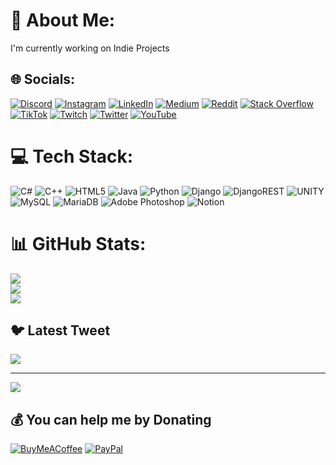 # 💫 About Me:
I'm currently working on Indie Projects<br>


## 🌐 Socials:
[![Discord](https://img.shields.io/badge/Discord-%237289DA.svg?logo=discord&logoColor=white)](https://discord.gg/not_found) [![Instagram](https://img.shields.io/badge/Instagram-%23E4405F.svg?logo=Instagram&logoColor=white)](https://instagram.com/not_found) [![LinkedIn](https://img.shields.io/badge/LinkedIn-%230077B5.svg?logo=linkedin&logoColor=white)](https://linkedin.com/in/not_found) [![Medium](https://img.shields.io/badge/Medium-12100E?logo=medium&logoColor=white)](https://medium.com/@not_found) [![Reddit](https://img.shields.io/badge/Reddit-%23FF4500.svg?logo=Reddit&logoColor=white)](https://reddit.com/user/not_found) [![Stack Overflow](https://img.shields.io/badge/-Stackoverflow-FE7A16?logo=stack-overflow&logoColor=white)](https://stackoverflow.com/users/not_found) [![TikTok](https://img.shields.io/badge/TikTok-%23000000.svg?logo=TikTok&logoColor=white)](https://tiktok.com/@not_found) [![Twitch](https://img.shields.io/badge/Twitch-%239146FF.svg?logo=Twitch&logoColor=white)](https://twitch.tv/not_found) [![Twitter](https://img.shields.io/badge/Twitter-%231DA1F2.svg?logo=Twitter&logoColor=white)](https://twitter.com/not_found) [![YouTube](https://img.shields.io/badge/YouTube-%23FF0000.svg?logo=YouTube&logoColor=white)](https://youtube.com/@not_found) 

# 💻 Tech Stack:
![C#](https://img.shields.io/badge/c%23-%23239120.svg?style=plastic&logo=c-sharp&logoColor=white) ![C++](https://img.shields.io/badge/c++-%2300599C.svg?style=plastic&logo=c%2B%2B&logoColor=white) ![HTML5](https://img.shields.io/badge/html5-%23E34F26.svg?style=plastic&logo=html5&logoColor=white) ![Java](https://img.shields.io/badge/java-%23ED8B00.svg?style=plastic&logo=java&logoColor=white) ![Python](https://img.shields.io/badge/python-3670A0?style=plastic&logo=python&logoColor=ffdd54) ![Django](https://img.shields.io/badge/django-%23092E20.svg?style=plastic&logo=django&logoColor=white) ![DjangoREST](https://img.shields.io/badge/DJANGO-REST-ff1709?style=plastic&logo=django&logoColor=white&color=ff1709&labelColor=gray) ![UNITY](https://img.shields.io/badge/Unity-%2320232a.svg?style=plastic&logo=unity&logoColor=white) ![MySQL](https://img.shields.io/badge/mysql-%2300f.svg?style=plastic&logo=mysql&logoColor=white) ![MariaDB](https://img.shields.io/badge/MariaDB-003545?style=plastic&logo=mariadb&logoColor=white) ![Adobe Photoshop](https://img.shields.io/badge/adobephotoshop-%2331A8FF.svg?style=plastic&logo=adobephotoshop&logoColor=white) ![Notion](https://img.shields.io/badge/Notion-%23000000.svg?style=plastic&logo=notion&logoColor=white)
# 📊 GitHub Stats:
![](https://github-readme-stats.vercel.app/api?username=SagHack&theme=dark&hide_border=false&include_all_commits=true&count_private=true)<br/>
![](https://github-readme-streak-stats.herokuapp.com/?user=SagHack&theme=dark&hide_border=false)<br/>
![](https://github-readme-stats.vercel.app/api/top-langs/?username=SagHack&theme=dark&hide_border=false&include_all_commits=true&count_private=true&layout=compact)

## 🐦 Latest Tweet
[![](https://gtce.itsvg.in/api?username=not_found)](https://github.com/VishwaGauravIn/github-twitter-card-embed)

---
[![](https://visitcount.itsvg.in/api?id=SagHack&icon=0&color=0)](https://visitcount.itsvg.in)

  ## 💰 You can help me by Donating
  [![BuyMeACoffee](https://img.shields.io/badge/Buy%20Me%20a%20Coffee-ffdd00?style=for-the-badge&logo=buy-me-a-coffee&logoColor=black)](https://buymeacoffee.com/not_found) [![PayPal](https://img.shields.io/badge/PayPal-00457C?style=for-the-badge&logo=paypal&logoColor=white)](https://paypal.me/not_found) 

  
<!-- Proudly created with GPRM ( https://gprm.itsvg.in ) -->
